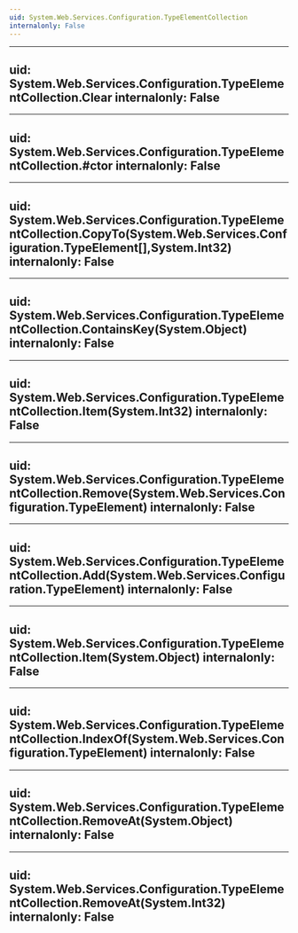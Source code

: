 ```yaml
---
uid: System.Web.Services.Configuration.TypeElementCollection
internalonly: False
---
```


---
uid: System.Web.Services.Configuration.TypeElementCollection.Clear
internalonly: False
---

---
uid: System.Web.Services.Configuration.TypeElementCollection.#ctor
internalonly: False
---

---
uid: System.Web.Services.Configuration.TypeElementCollection.CopyTo(System.Web.Services.Configuration.TypeElement[],System.Int32)
internalonly: False
---

---
uid: System.Web.Services.Configuration.TypeElementCollection.ContainsKey(System.Object)
internalonly: False
---

---
uid: System.Web.Services.Configuration.TypeElementCollection.Item(System.Int32)
internalonly: False
---

---
uid: System.Web.Services.Configuration.TypeElementCollection.Remove(System.Web.Services.Configuration.TypeElement)
internalonly: False
---

---
uid: System.Web.Services.Configuration.TypeElementCollection.Add(System.Web.Services.Configuration.TypeElement)
internalonly: False
---

---
uid: System.Web.Services.Configuration.TypeElementCollection.Item(System.Object)
internalonly: False
---

---
uid: System.Web.Services.Configuration.TypeElementCollection.IndexOf(System.Web.Services.Configuration.TypeElement)
internalonly: False
---

---
uid: System.Web.Services.Configuration.TypeElementCollection.RemoveAt(System.Object)
internalonly: False
---

---
uid: System.Web.Services.Configuration.TypeElementCollection.RemoveAt(System.Int32)
internalonly: False
---
